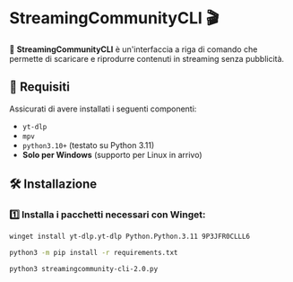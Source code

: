 # StreamingCommunityCLI 🎬

🚀 **StreamingCommunityCLI** è un'interfaccia a riga di comando che permette di scaricare e riprodurre contenuti in streaming senza pubblicità.

## 📌 Requisiti

Assicurati di avere installati i seguenti componenti:

- `yt-dlp`
- `mpv`
- `python3.10+` (testato su Python 3.11)
- **Solo per Windows** (supporto per Linux in arrivo)

## 🛠 Installazione

### 1️⃣ Installa i pacchetti necessari con Winget:

```sh
winget install yt-dlp.yt-dlp Python.Python.3.11 9P3JFR0CLLL6

python3 -m pip install -r requirements.txt

python3 streamingcommunity-cli-2.0.py

```
